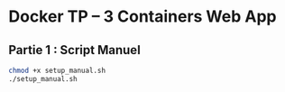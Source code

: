 # Docker TP – 3 Containers Web App

## Partie 1 : Script Manuel

```bash
chmod +x setup_manual.sh
./setup_manual.sh
